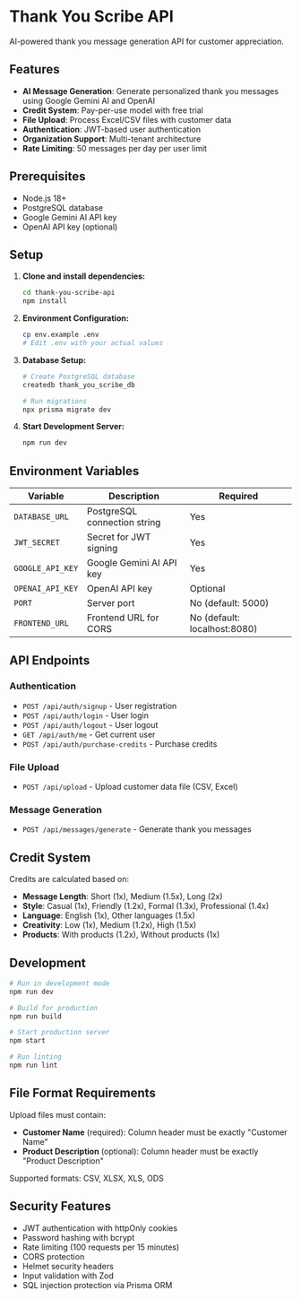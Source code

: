 # Thank You Scribe API

AI-powered thank you message generation API for customer appreciation.

## Features

- **AI Message Generation**: Generate personalized thank you messages using Google Gemini AI and OpenAI
- **Credit System**: Pay-per-use model with free trial
- **File Upload**: Process Excel/CSV files with customer data
- **Authentication**: JWT-based user authentication
- **Organization Support**: Multi-tenant architecture
- **Rate Limiting**: 50 messages per day per user limit

## Prerequisites

- Node.js 18+ 
- PostgreSQL database
- Google Gemini AI API key
- OpenAI API key (optional)

## Setup

1. **Clone and install dependencies:**
   ```bash
   cd thank-you-scribe-api
   npm install
   ```

2. **Environment Configuration:**
   ```bash
   cp env.example .env
   # Edit .env with your actual values
   ```

3. **Database Setup:**
   ```bash
   # Create PostgreSQL database
   createdb thank_you_scribe_db
   
   # Run migrations
   npx prisma migrate dev
   ```

4. **Start Development Server:**
   ```bash
   npm run dev
   ```

## Environment Variables

| Variable | Description | Required |
|----------|-------------|----------|
| `DATABASE_URL` | PostgreSQL connection string | Yes |
| `JWT_SECRET` | Secret for JWT signing | Yes |
| `GOOGLE_API_KEY` | Google Gemini AI API key | Yes |
| `OPENAI_API_KEY` | OpenAI API key | Optional |
| `PORT` | Server port | No (default: 5000) |
| `FRONTEND_URL` | Frontend URL for CORS | No (default: localhost:8080) |

## API Endpoints

### Authentication
- `POST /api/auth/signup` - User registration
- `POST /api/auth/login` - User login
- `POST /api/auth/logout` - User logout
- `GET /api/auth/me` - Get current user
- `POST /api/auth/purchase-credits` - Purchase credits

### File Upload
- `POST /api/upload` - Upload customer data file (CSV, Excel)

### Message Generation
- `POST /api/messages/generate` - Generate thank you messages

## Credit System

Credits are calculated based on:
- **Message Length**: Short (1x), Medium (1.5x), Long (2x)
- **Style**: Casual (1x), Friendly (1.2x), Formal (1.3x), Professional (1.4x)
- **Language**: English (1x), Other languages (1.5x)
- **Creativity**: Low (1x), Medium (1.2x), High (1.5x)
- **Products**: With products (1.2x), Without products (1x)

## Development

```bash
# Run in development mode
npm run dev

# Build for production
npm run build

# Start production server
npm start

# Run linting
npm run lint
```

## File Format Requirements

Upload files must contain:
- **Customer Name** (required): Column header must be exactly "Customer Name"
- **Product Description** (optional): Column header must be exactly "Product Description"

Supported formats: CSV, XLSX, XLS, ODS

## Security Features

- JWT authentication with httpOnly cookies
- Password hashing with bcrypt
- Rate limiting (100 requests per 15 minutes)
- CORS protection
- Helmet security headers
- Input validation with Zod
- SQL injection protection via Prisma ORM
